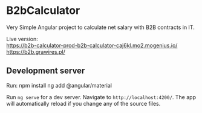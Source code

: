 # B2bCalculator
Very Simple Angular project to calculate net salary with B2B contracts in IT.

Live version: <br>
https://b2b-calculator-prod-b2b-calculator-caj6kl.mo2.mogenius.io/ <br>
https://b2b.grawires.pl/

## Development server

Run:
npm install
ng add @angular/material

Run `ng serve` for a dev server. Navigate to `http://localhost:4200/`. The app will automatically reload if you change any of the source files.
